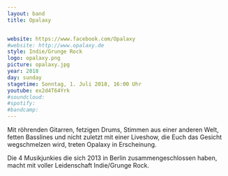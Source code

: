 ```yaml
---
layout: band
title: Opalaxy


website: https://www.facebook.com/Opalaxy
#website: http://www.opalaxy.de
style: Indie/Grunge Rock
logo: opalaxy.png
picture: opalaxy.jpg
year: 2018
day: sunday
stagetime: Sonntag, 1. Juli 2018, 16:00 Uhr
youtube: ex2d4T64Yrk
#soundcloud:
#spotify:
#bandcamp:
---
```


Mit röhrenden Gitarren, fetzigen Drums, Stimmen aus einer anderen Welt, fetten Basslines und nicht zuletzt mit einer Liveshow, die Euch das Gesicht wegschmelzen wird, treten Opalaxy in Erscheinung.

Die 4 Musikjunkies die sich 2013 in Berlin zusammengeschlossen haben, macht mit voller Leidenschaft Indie/Grunge Rock.
